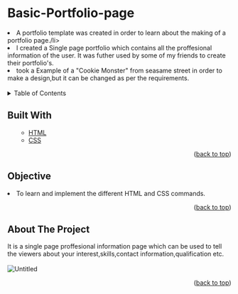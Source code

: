# Basic-Portfolio-page

<li>A portfolio template was created in order to learn about the making of a portfolio page./li>
<li>I created a Single page portfolio which contains all the proffesional information of the user. It was futher used by some of my friends to create their portfolio's.</li>
<li>took a Example of a "Cookie Monster" from seasame street in order to make a design,but it can be changed as per the requirements.
<br>
  <br>

<!-- TABLE OF CONTENTS -->

<details>
  <summary>Table of Contents</summary>
  <ol>
    <ul>
       <li><a href="#built-with">Built With</a></li>
      <li><a href="#Objective">Objective</a></li>
      <li><a href="#about-the-project">About The Project</a></li>
      </ul>
  </ol>
</details>

<!-- Built with -->
## Built With
<ol>
    <ul>
      <li><a href="https://html.com/">HTML</a></li>
       <li><a href="https://css-tricks.com/">CSS</a></li>
     <!-- <li><a href="https://www.javascript.com/">JavaScript</a></li> -->
      </ul>
  <p align="right">(<a href="#Basic-Portfolio-page">back to top</a>)</p>
  </ol>
  
## Objective
<li>To learn and implement the different HTML and CSS commands.</li>
<p align="right">(<a href="#Basic-Portfolio-page ">back to top</a>)</p>


<!-- ABOUT THE PROJECT -->
## About The Project
It is a single page proffesional information page which can be used to tell the viewers about your interest,skills,contact information,qualification etc.
<br>
<br>
![Untitled](https://user-images.githubusercontent.com/60666490/139786748-7b23b5e3-f67c-4eec-8a60-ffba9cffd1c7.jpg)


<p align="right">(<a href="#Basic-Portfolio-page">back to top</a>)</p>





